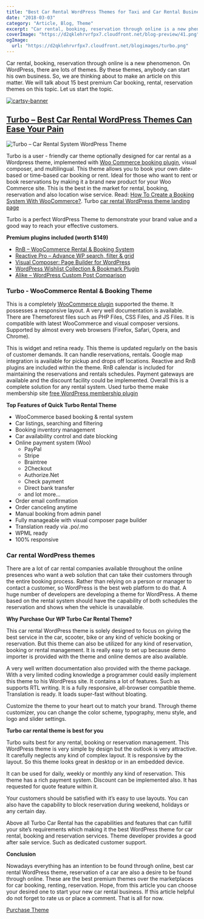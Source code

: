 ```yaml
---
title: "Best Car Rental WordPress Themes for Taxi and Car Rental Business"
date: "2018-03-03"
category: "Article, Blog, Theme"
excerpt: "Car rental, booking, reservation through online is a new phenomenon. On WordPress, there are lots of themes. By these themes, anybody can start his own business. So, we are thinking about to make an article on this matter. We will talk about 15 best premium Car booking, rental, reservation themes on this topic. Let us"
coverImage: "https://d2qklehrvrfpx7.cloudfront.net/blog-preview/41.png"
ogImage:
  url: "https://d2qklehrvrfpx7.cloudfront.net/blogimages/turbo.png"
---
```


Car rental, booking, reservation through online is a new phenomenon. On WordPress, there are lots of themes. By these themes, anybody can start his own business. So, we are thinking about to make an article on this matter. We will talk about 15 best premium Car booking, rental, reservation themes on this topic. Let us start the topic.

[![cartsy-banner](https://d2qklehrvrfpx7.cloudfront.net/blogimages/cartsy-banner.jpg)](https://bit.ly/cartsyTheme)

## [Turbo – Best Car Rental WordPress Themes Can Ease Your Pain](https://1.envato.market/c/1309180/275988/4415?u=https%3A%2F%2Fthemeforest.net%2Fitem%2Fturbo-car-rental-system-wordpress-theme%2F17156768)

![Turbo – Car Rental System WordPress Theme](https://d2qklehrvrfpx7.cloudfront.net/blogimages/turbo1.png)

Turbo is a user - friendly car theme optionally designed for car rental as a Wordpress theme, implemented with [Woo Commerce booking plugin](https://redq.io/blog/woocommerce-booking-plugin/), visual composer, and multilingual. This theme allows you to book your own date-based or time-based car booking or rent. Ideal for those who want to rent or book reservations by making it a brand new product for your Woo Commerce site. This is the best in the market for rental, booking, reservation and also location wise service. Read: [How To Create a Booking System With WooCommerce?](https://redq.io/blog/create-woocommerce-booking-system/). Turbo [car rental WordPress theme landing page](https://themeforest.net/item/turbo-car-rental-html-template/15939858?s_rank=9)

Turbo is a perfect WordPress Theme to demonstrate your brand value and a good way to reach your effective customers.

**Premium plugins included (worth \$149)**

- [RnB – WooCommerce Rental & Booking System](https://codecanyon.net/item/rnb-woocommerce-rental-booking-system/14835145)
- [Reactive Pro – Advance WP search, filter & grid](https://codecanyon.net/item/reactive-pro-advance-wp-search-filter-grid/17425763)
- [Visual Composer: Page Builder for WordPress](https://codecanyon.net/item/visual-composer-page-builder-for-wordpress/242431)
- [WordPress Wishlist Collection & Bookmark Plugin](https://codecanyon.net/item/woocommerce-wishlist-amp-collection/19241379)
- [Alike – WordPress Custom Post Comparison](https://codecanyon.net/item/alike-any-post-comparison-wordpress/15538788)

### **Turbo - WooCommerce Rental & Booking Theme**

This is a completely [WooCommerce plugin](https://wordpress.org/plugins/woocommerce/) supported the theme. It possesses a responsive layout. A very well documentation is available. There are Themeforest files such as PHP Files, CSS Files, and JS Files. It is compatible with latest WooCommerce and visual composer versions. Supported by almost every web browsers (Firefox, Safari, Opera, and Chrome).

This is widget and retina ready. This theme is updated regularly on the basis of customer demands. It can handle reservations, rentals. Google map integration is available for pickup and drops off locations. Reactive and RnB plugins are included within the theme. RnB calendar is included for maintaining the reservations and rentals schedules. Payment gateways are available and the discount facility could be implemented. Overall this is a complete solution for any rental system. Used turbo theme make membership site [free WordPress membership plugin](https://redq.io/blog/userplace-free-wordpress-membership-plugin/)

**Top Features of Quick Turbo Rental Theme**

- WooCommerce based booking & rental system
- Car listings, searching and filtering
- Booking inventory management
- Car availability control and date blocking
- Online payment system (Woo)
  - PayPal
  - Stripe
  - Braintree
  - 2Checkout
  - Authorize.Net
  - Check payment
  - Direct bank transfer
  - and lot more…
- Order email confirmation
- Order canceling anytime
- Manual booking from admin panel
- Fully manageable with visual composer page builder
- Translation ready via .po/.mo
- WPML ready
- 100% responsive

### **Car rental WordPress themes**

There are a lot of car rental companies available throughout the online presences who want a web solution that can take their customers through the entire booking process. Rather than relying on a person or manager to contact a customer, so WordPress is the best web platform to do that. A huge number of developers are developing a theme for WordPress. A theme based on the rental system should have the capability of both schedules the reservation and shows when the vehicle is unavailable.

**Why Purchase Our WP Turbo Car Rental Theme?**

This car rental WordPress theme is solely designed to focus on giving the best service in the car, scooter, bike or any kind of vehicle booking or reservation. But this theme can also be utilized for any kind of reservation, booking or rental management. It is really easy to set up because demo importer is provided with the theme and online demos are also available.

A very well written documentation also provided with the theme package. With a very limited coding knowledge a programmer could easily implement this theme to his WordPress site. It contains a lot of features. Such as supports RTL writing. It is a fully responsive, all-browser compatible theme. Translation is ready. It loads super-fast without bloating.

Customize the theme to your heart out to match your brand. Through theme customizer, you can change the color scheme, typography, menu style, and logo and slider settings.

**Turbo car rental theme is best for you**

Turbo suits best for any rental, booking or reservation management. This WordPress theme is very simple by design but the outlook is very attractive. It carefully neglects any kind of complex layout. It is responsive by the layout. So this theme looks great in desktop or in an embedded device.

It can be used for daily, weekly or monthly any kind of reservation. This theme has a rich payment system. Discount can be implemented also. It has requested for quote feature within it.

Your customers should be satisfied with it’s easy to use layouts. You can also have the capability to block reservation during weekend, holidays or any certain day.

Above all Turbo Car Rental has the capabilities and features that can fulfill your site’s requirements which making it the best WordPress theme for car rental, booking and reservation services. Theme developer provides a good after sale service. Such as dedicated customer support.

**Conclusion**

Nowadays everything has an intention to be found through online, best car rental WordPress theme, reservation of a car are also a desire to be found through online. These are the best premium themes over the marketplaces for car booking, renting, reservation. Hope, from this article you can choose your desired one to start your new car rental business. If this article helpful do not forget to rate us or place a comment. That is all for now.

<a href="ttps://1.envato.market/c/1309180/275988/4415?u=https%3A%2F%2Fthemeforest.net%2Fitem%2Fturbo-car-rental-system-wordpress-theme%2F17156768" class="btn">Purchase Theme</a>
